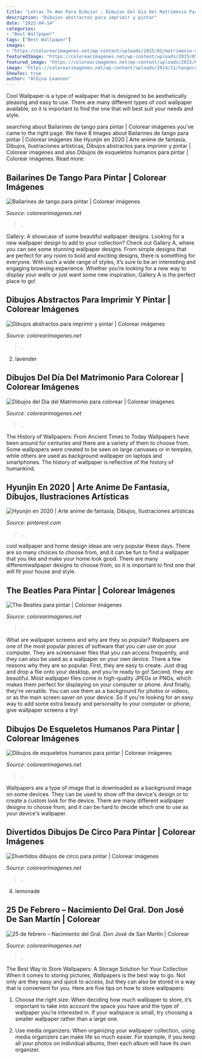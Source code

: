 ```yaml
---
title: "Letras Te Amo Para Dibujar : Dibujos Del Día Del Matrimonio Para Colorear"
description: "Dibujos abstractos para imprimir y pintar"
date: "2022-04-14"
categories:
- "Best Wallpaper"
tags: ["Best Wallpaper"]
images:
- "https://colorearimagenes.net/wp-content/uploads/2015/01/matrimonio-copia.jpg"
featuredImage: "https://colorearimagenes.net/wp-content/uploads/2015/05/dibujos-abstractos5.jpg"
featured_image: "https://colorearimagenes.net/wp-content/uploads/2015/01/circopayaso-trapecista-450x633.gif"
image: "https://colorearimagenes.net/wp-content/uploads/2014/11/tangocolo.JPG4_.jpg"
ShowToc: true
author: "Albina Leannon"
---
```



Cool Wallpaper is a type of wallpaper that is designed to be aesthetically pleasing and easy to use. There are many different types of cool wallpaper available, so it is important to find the one that will best suit your needs and style.

	

		
searching about Bailarines de tango para pintar | Colorear imágenes you've came to the right page. We have 8 Images about Bailarines de tango para pintar | Colorear imágenes like Hyunjin en 2020 | Arte anime de fantasía, Dibujos, Ilustraciones artísticas, Dibujos abstractos para imprimir y pintar | Colorear imágenes and also Dibujos de esqueletos humanos para pintar | Colorear imágenes. Read more:
		
    
## Bailarines De Tango Para Pintar | Colorear Imágenes

<img loading=lazy src="https://colorearimagenes.net/wp-content/uploads/2014/11/tangocolo.JPG4_.jpg" onerror="this.onerror=null;this.src='https://tse4.mm.bing.net/th?id=OIP._Ccm3c0yCU8za5HEhDJEEAHaGX&amp;pid=15.1';" alt="Bailarines de tango para pintar | Colorear imágenes">

_Source: colorearimagenes.net_

>. 

	

Gallery: A showcase of some beautiful wallpaper designs.
Looking for a new wallpaper design to add to your collection? Check out Gallery A, where you can see some stunning wallpaper designs. From simple designs that are perfect for any room to bold and exciting designs, there is something for everyone. With such a wide range of styles, it’s sure to be an interesting and engaging browsing experience. Whether you’re looking for a new way to display your walls or just want some new inspiration, Gallery A is the perfect place to go!





	
	
    
## Dibujos Abstractos Para Imprimir Y Pintar | Colorear Imágenes

<img loading=lazy src="https://colorearimagenes.net/wp-content/uploads/2015/05/dibujos-abstractos5.jpg" onerror="this.onerror=null;this.src='https://tse2.mm.bing.net/th?id=OIP.MzGFBRIMmiEdFZZpJ_PSaQHaHk&amp;pid=15.1';" alt="Dibujos abstractos para imprimir y pintar | Colorear imágenes">

_Source: colorearimagenes.net_

>. 

	

2. lavender 

    
## Dibujos Del Día Del Matrimonio Para Colorear | Colorear Imágenes

<img loading=lazy src="https://colorearimagenes.net/wp-content/uploads/2015/01/matrimonio-copia.jpg" onerror="this.onerror=null;this.src='https://tse4.mm.bing.net/th?id=OIP.eUppp1xgzTNlxbenL1cVIgHaJ4&amp;pid=15.1';" alt="Dibujos del Día del Matrimonio para colorear | Colorear imágenes">

_Source: colorearimagenes.net_

>. 

	

The History of Wallpapers: From Ancient Times to Today
Wallpapers have been around for centuries and there are a variety of them to choose from. Some wallpapers were created to be seen on large canvases or in temples, while others are used as background wallpaper on laptops and smartphones. The history of wallpaper is reflective of the history of humankind.

    
## Hyunjin En 2020 | Arte Anime De Fantasía, Dibujos, Ilustraciones Artísticas

<img loading=lazy src="https://i.pinimg.com/736x/14/3c/fb/143cfb6f86641924014b0df27b6d0a9c.jpg" onerror="this.onerror=null;this.src='https://tse2.mm.bing.net/th?id=OIP.gdb_tvbHbHKLXSl0NRyPJgAAAA&amp;pid=15.1';" alt="Hyunjin en 2020 | Arte anime de fantasía, Dibujos, Ilustraciones artísticas">

_Source: pinterest.com_

>. 

	

cool wallpaper and home design ideas are very popular these days. There are so many choices to choose from, and it can be fun to find a wallpaper that you like and make your home look good. There are many differentwallpaper designs to choose from, so it is important to find one that will fit your house and style.

    
## The Beatles Para Pintar | Colorear Imágenes

<img loading=lazy src="https://colorearimagenes.net/wp-content/uploads/2014/11/beatles.jpg1_.jpg" onerror="this.onerror=null;this.src='https://tse2.mm.bing.net/th?id=OIP.5wT9ijtOEcq-ZEXbM5OjNgHaGC&amp;pid=15.1';" alt="The Beatles para pintar | Colorear imágenes">

_Source: colorearimagenes.net_

>. 

	

What are wallpaper screens and why are they so popular?
Wallpapers are one of the most popular pieces of software that you can use on your computer. They are screensaver files that you can access frequently, and they can also be used as a wallpaper on your own device. There a few reasons why they are so popular. First, they are easy to create. Just drag and drop a file onto your desktop, and you're ready to go! Second, they are beautiful. Most wallpaper files come in high-quality JPEGs or PNGs, which makes them perfect for displaying on your computer or phone. And finally, they're versatile. You can use them as a background for photos or videos, or as the main screen saver on your device. So if you're looking for an easy way to add some extra beauty and personality to your computer or phone, give wallpaper screens a try!

    
## Dibujos De Esqueletos Humanos Para Pintar | Colorear Imágenes

<img loading=lazy src="https://colorearimagenes.net/wp-content/uploads/2014/11/esqueleto.jpg1_-465x658.gif" onerror="this.onerror=null;this.src='https://tse1.mm.bing.net/th?id=OIP.wBWeyBeAw4LTV2lbqbl3swHaKe&amp;pid=15.1';" alt="Dibujos de esqueletos humanos para pintar | Colorear imágenes">

_Source: colorearimagenes.net_

>. 

	

Wallpapers are a type of image that is downloaded as a background image on some devices. They can be used to show off the device's design or to create a custom look for the device. There are many different wallpaper designs to choose from, and it can be hard to decide which one to use as your device's wallpaper.

    
## Divertidos Dibujos De Circo Para Pintar | Colorear Imágenes

<img loading=lazy src="https://colorearimagenes.net/wp-content/uploads/2015/01/circopayaso-trapecista-450x633.gif" onerror="this.onerror=null;this.src='https://tse4.mm.bing.net/th?id=OIP.-bayX3ZALw2c3dSP_WFpZgHaKa&amp;pid=15.1';" alt="Divertidos dibujos de circo para pintar | Colorear imágenes">

_Source: colorearimagenes.net_

>. 

	

4. lemonade 

    
## 25 De Febrero – Nacimiento Del Gral. Don José De San Martín | Colorear

<img loading=lazy src="http://colorearimagenes.net/wp-content/uploads/2015/02/san-martin-indepencia-de-peri.jpg" onerror="this.onerror=null;this.src='https://tse3.mm.bing.net/th?id=OIP.srRCKIancC97MtUIlgUsDwHaJ4&amp;pid=15.1';" alt="25 de febrero – Nacimiento del Gral. Don José de San Martín | Colorear">

_Source: colorearimagenes.net_

>. 

	

The Best Way to Store Wallpapers: A Storage Solution for Your Collection
When it comes to storing pictures, Wallpapers is the best way to go. Not only are they easy and quick to access, but they can also be stored in a way that is convenient for you. Here are five tips on how to store wallpapers:
1) Choose the right size: When deciding how much wallpaper to store, it’s important to take into account the space you have and the type of wallpaper you’re interested in. If your wallspace is small, try choosing a smaller wallpaper rather than a large one.

2) Use media organizers: When organizing your wallpaper collection, using media organizers can make life so much easier. For example, if you keep all your photos on individual albums, then each album will have its own organizer.

